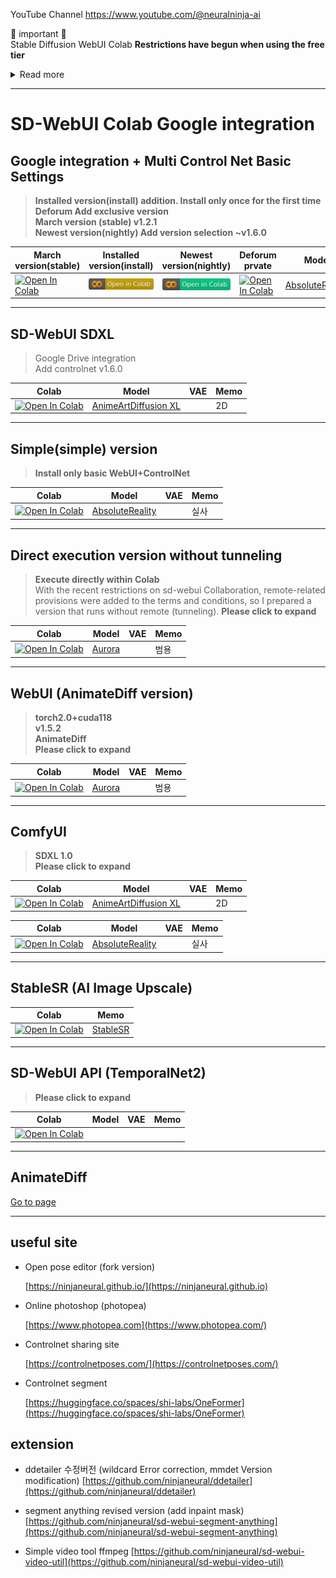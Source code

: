 YouTube Channel https://www.youtube.com/@neuralninja-ai

🚨 important 🚨 <br/> Stable Diffusion WebUI Colab **Restrictions have begun when using the free tier** <br/>

<details>
  <summary>Read more</summary>

# Currently, only a warning window has been added as a first step. I think there may be restrictions or sanctions in the future.

# 2023-06-28 I think a measure to disconnect when a warning window appears has been added -> Modifications have been made to prevent the warning window from appearing.
# 2023-06-28 (Saya pikir tindakan untuk memutuskan sambungan ketika jendela peringatan muncul telah ditambahkan -> Modifikasi telah dilakukan untuk mencegah jendela peringatan muncul.)
[Colab PM Twitter](https://twitter.com/thechrisperry/status/1649189902079381505)

> GPU go brrrrrrr
>
> We prioritize interactive laptop computing for free tier users; Stable Diffusion WebUI usage has grown significantly;  
> Our team's budget cannot support increased usage.

[Colab PM Reddit](https://old.reddit.com/r/StableDiffusion/comments/12t8tc7/is_colab_going_to_start_banning_people_who_use_it/jh2rwe1/)

> Colab PM Hiden.
>
> sorry. We're prioritizing interactive laptop computing for free tier users, and webui simply uses Colab as a handy free GPU.  
> We try to play it cool, but our usage has actually been increasing recently and we are seeing a very noticeable increase in our costs. There's only so much we can do with our budget!
>
> https://research.google.com/colaboratory/faq.html#limitations-and-restrictions
>
> So as a first step, we added warnings to the free tier.

# They say there are no plans to restrict paid (Pro) services for now.

[Colab PM Tweeter](https://twitter.com/thechrisperry/status/1649196140909428736)

> On paid plans webui There are no plans to limit use.

</details>

---

# SD-WebUI Colab Google integration

## Google integration + Multi Control Net Basic Settings

> **Installed version(install) addition. Install only once for the first time**  
> **Deforum Add exclusive version**  
> **March version (stable) v1.2.1**  
> **Newest version(nightly) Add version selection ~v1.6.0**  

| March version(stable)                                                                                                                                                                                  | Installed version(install)                                                                                                                                                                               | Newest version(nightly)                                                                                                                                                                                        | Deforum prvate                                                                                                                                                                                      | Model                                                                                  | VAE  | Memo                    |
| ------------------------------------------------------------------------------------------------------------------------------------------------------------------------------------------------ | ------------------------------------------------------------------------------------------------------------------------------------------------------------------------------------------------ | ------------------------------------------------------------------------------------------------------------------------------------------------------------------------------------------------ | ------------------------------------------------------------------------------------------------------------------------------------------------------------------------------------------------ | -------------------------------------------------------------------------------------- | ---- | ----------------------- |
| [![Open In Colab](https://colab.research.google.com/assets/colab-badge.svg)](https://colab.research.google.com/github/Arykrishna/webui/blob/master/stable/absolutereality_webui_colab.ipynb) | [![Open In Colab](https://raw.githubusercontent.com/Arykrishna/webui/master/icons/colab-badge-install.svg)](https://colab.research.google.com/github/Arykrishna/webui/blob/master/install/absolutereality_webui_colab.ipynb) | [![Open In Colab](https://raw.githubusercontent.com/Arykrishna/webui/master/icons/colab-badge-nightly.svg)](https://colab.research.google.com/github/Arykrishna/webui/blob/master/nightly/absolutereality_webui_colab.ipynb) | [![Open In Colab](https://colab.research.google.com/assets/colab-badge.svg)](https://colab.research.google.com/github/Arykrishna/webui/blob/master/deforum/absolutereality_webui_colab.ipynb) | [AbsoluteReality](https://civitai.com/models/81458/absolutereality)                    |  | 실사                      |


---

## SD-WebUI SDXL

> Google Drive integration  
> Add controlnet 
> v1.6.0  

| Colab                                                                                                                                                                                            | Model                                                                                  | VAE  | Memo                    |
| ------------------------------------------------------------------------------------------------------------------------------------------------------------------------------------------------ | -------------------------------------------------------------------------------------- | ---- | ----------------------- |
| [![Open In Colab](https://colab.research.google.com/assets/colab-badge.svg)](https://colab.research.google.com/github/ninjaneural/webui/blob/master/sdxl/anime_art_diffusion_xl_webui_colab.ipynb) | [AnimeArtDiffusion XL](https://civitai.com/models/117259/anime-art-diffusion-xl)                    |  | 2D                      |

---

## Simple(simple) version

> **Install only basic WebUI+ControlNet**  

| Colab                                                                                                                                                                                            | Model                                                                                  | VAE  | Memo                    |
| ------------------------------------------------------------------------------------------------------------------------------------------------------------------------------------------------ | -------------------------------------------------------------------------------------- | ---- | ----------------------- |
| [![Open In Colab](https://colab.research.google.com/assets/colab-badge.svg)](https://colab.research.google.com/github/ninjaneural/webui/blob/master/simple/absolutereality_webui_colab.ipynb) | [AbsoluteReality](https://civitai.com/models/81458/absolutereality)                    |  | 실사                      |




---

## Direct execution version without tunneling

> **Execute directly within Colab**  
> With the recent restrictions on sd-webui Collaboration, remote-related provisions were added to the terms and conditions, so I prepared a version that runs without remote (tunneling).
> **Please click to expand**

  
| Colab                                                                                                                                                                                            | Model                                                                                  | VAE  | Memo                    |
| ------------------------------------------------------------------------------------------------------------------------------------------------------------------------------------------------ | -------------------------------------------------------------------------------------- | ---- | ----------------------- |
| [![Open In Colab](https://colab.research.google.com/assets/colab-badge.svg)](https://colab.research.google.com/github/ninjaneural/webui/blob/master/direct/aurora_webui_colab.ipynb) | [Aurora](https://civitai.com/models/40199/aurora)                    |  | 범용                      |



---

## WebUI (AnimateDiff version)

> **torch2.0+cuda118**  
> **v1.5.2**  
> **AnimateDiff**  
> **Please click to expand**



| Colab                                                                                                                                                                                            | Model                                                                                  | VAE  | Memo                    |
| ------------------------------------------------------------------------------------------------------------------------------------------------------------------------------------------------ | -------------------------------------------------------------------------------------- | ---- | ----------------------- |
| [![Open In Colab](https://colab.research.google.com/assets/colab-badge.svg)](https://colab.research.google.com/github/ninjaneural/webui/blob/master/torch2/aurora_webui_colab.ipynb) | [Aurora](https://civitai.com/models/40199/aurora)                    |  | 범용                      |



---

## ComfyUI

> **SDXL 1.0**  
> **Please click to expand**

| Colab                                                                                                                                                                                            | Model                                                                                  | VAE  | Memo                    |
| ------------------------------------------------------------------------------------------------------------------------------------------------------------------------------------------------ | -------------------------------------------------------------------------------------- | ---- | ----------------------- |
| [![Open In Colab](https://colab.research.google.com/assets/colab-badge.svg)](https://colab.research.google.com/github/ninjaneural/webui/blob/master/comfyui_sdxl/anime_art_diffusion_xl_webui_colab.ipynb) | [AnimeArtDiffusion XL](https://civitai.com/models/117259/anime-art-diffusion-xl)                    |  | 2D                      |






| Colab                                                                                                                                                                                            | Model                                                                                  | VAE  | Memo                    |
| ------------------------------------------------------------------------------------------------------------------------------------------------------------------------------------------------ | -------------------------------------------------------------------------------------- | ---- | ----------------------- |
| [![Open In Colab](https://colab.research.google.com/assets/colab-badge.svg)](https://colab.research.google.com/github/ninjaneural/webui/blob/master/comfyui/absolutereality_webui_colab.ipynb) | [AbsoluteReality](https://civitai.com/models/81458/absolutereality)                    |  | 실사                      |




---

## StableSR (AI Image Upscale)

| Colab                                                                                                                                                                     | Memo                                                         |
| ------------------------------------------------------------------------------------------------------------------------------------------------------------------------- | ------------------------------------------------------------ |
| [![Open In Colab](https://colab.research.google.com/assets/colab-badge.svg)](https://colab.research.google.com/github/ninjaneural/webui/blob/master/colab/stablesr.ipynb) | [StableSR](https://github.com/pkuliyi2015/sd-webui-stablesr) |

---

## SD-WebUI API (TemporalNet2)

> **Please click to expand**


| Colab                                                                                                                                                                                            | Model                                                                                  | VAE  | Memo                    |
| ------------------------------------------------------------------------------------------------------------------------------------------------------------------------------------------------ | -------------------------------------------------------------------------------------- | ---- | ----------------------- |
| [![Open In Colab](https://colab.research.google.com/assets/colab-badge.svg)](https://colab.research.google.com/github/ninjaneural/webui/blob/master/api/aurora_webui_colab.ipynb) |        




---

## AnimateDiff

[Go to page](https://github.com/ninjaneural/webui/tree/master/animatediff)

---

## useful site

- Open pose editor (fork version)

  [https://ninjaneural.github.io/](https://ninjaneural.github.io)

- Online photoshop (photopea)

  [https://www.photopea.com](https://www.photopea.com/)

- Controlnet sharing site

  [https://controlnetposes.com/](https://controlnetposes.com/)

- Controlnet segment

  [https://huggingface.co/spaces/shi-labs/OneFormer](https://huggingface.co/spaces/shi-labs/OneFormer)

## extension 

- ddetailer 수정버전 (wildcard Error correction, mmdet Version modification)
  [https://github.com/ninjaneural/ddetailer](https://github.com/ninjaneural/ddetailer)

- segment anything revised version (add inpaint mask)
  [https://github.com/ninjaneural/sd-webui-segment-anything](https://github.com/ninjaneural/sd-webui-segment-anything)

- Simple video tool ffmpeg
  [https://github.com/ninjaneural/sd-webui-video-util](https://github.com/ninjaneural/sd-webui-video-util)

